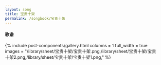 ```yaml
---
layout: song
title: 宝贵十架
permalink: /songbook/宝贵十架
---
```


#### 歌谱

{% include post-components/gallery.html
    columns = 1
    full_width = true
    images = "/library/sheet/宝贵十架/宝贵十架.png,/library/sheet/宝贵十架/宝贵十架2.png,/library/sheet/宝贵十架/宝贵十架1.png,"
%}
